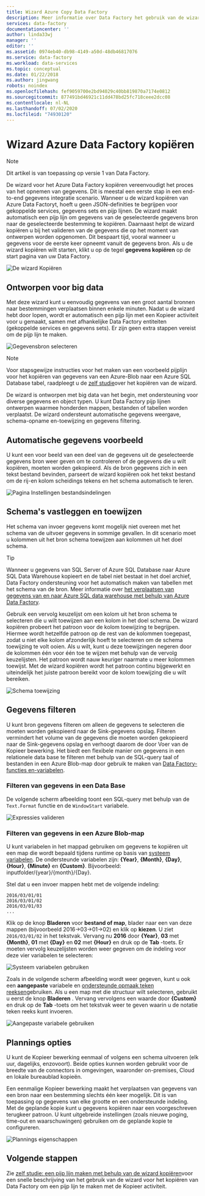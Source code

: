 ```yaml
---
title: Wizard Azure Copy Data Factory
description: Meer informatie over Data Factory het gebruik van de wizard Azure kopiëren om gegevens te kopiëren van ondersteunde gegevens bronnen naar Sinks.
services: data-factory
documentationcenter: ''
author: linda33wj
manager: ''
editor: ''
ms.assetid: 0974eb40-db98-4149-a50d-48db46817076
ms.service: data-factory
ms.workload: data-services
ms.topic: conceptual
ms.date: 01/22/2018
ms.author: jingwang
robots: noindex
ms.openlocfilehash: fef9059700e2bd94029c40bb819870a7174e0812
ms.sourcegitcommit: 877491bd46921c11dd478bd25fc718ceee2dcc08
ms.contentlocale: nl-NL
ms.lasthandoff: 07/02/2020
ms.locfileid: "74930120"
---
```

# <a name="azure-data-factory-copy-wizard"></a>Wizard Azure Data Factory kopiëren
> [!NOTE]
> Dit artikel is van toepassing op versie 1 van Data Factory. 

De wizard voor het Azure Data Factory kopiëren vereenvoudigt het proces van het opnemen van gegevens. Dit is meestal een eerste stap in een end-to-end gegevens integratie scenario. Wanneer u de wizard kopiëren van Azure Data Factoryt, hoeft u geen JSON-definities te begrijpen voor gekoppelde services, gegevens sets en pijp lijnen. De wizard maakt automatisch een pijp lijn om gegevens van de geselecteerde gegevens bron naar de geselecteerde bestemming te kopiëren. Daarnaast helpt de wizard kopiëren u bij het valideren van de gegevens die op het moment van ontwerpen worden opgenomen. Dit bespaart tijd, vooral wanneer u gegevens voor de eerste keer opneemt vanuit de gegevens bron. Als u de wizard kopiëren wilt starten, klikt u op de tegel **gegevens kopiëren** op de start pagina van uw Data Factory.

![De wizard Kopiëren](./media/data-factory-copy-wizard/copy-data-wizard.png)

## <a name="designed-for-big-data"></a>Ontworpen voor big data
Met deze wizard kunt u eenvoudig gegevens van een groot aantal bronnen naar bestemmingen verplaatsen binnen enkele minuten. Nadat u de wizard hebt door lopen, wordt er automatisch een pijp lijn met een Kopieer activiteit voor u gemaakt, samen met afhankelijke Data Factory entiteiten (gekoppelde services en gegevens sets). Er zijn geen extra stappen vereist om de pijp lijn te maken.   

![Gegevensbron selecteren](./media/data-factory-copy-wizard/select-data-source-page.png)

> [!NOTE]
> Voor stapsgewijze instructies voor het maken van een voorbeeld pijplijn voor het kopiëren van gegevens van een Azure-Blob naar een Azure SQL Database tabel, raadpleegt u de [zelf studie](data-factory-copy-data-wizard-tutorial.md)over het kopiëren van de wizard.
>
>

De wizard is ontworpen met big data van het begin, met ondersteuning voor diverse gegevens en object typen. U kunt Data Factory pijp lijnen ontwerpen waarmee honderden mappen, bestanden of tabellen worden verplaatst. De wizard ondersteunt automatische gegevens weergave, schema-opname en-toewijzing en gegevens filtering.

## <a name="automatic-data-preview"></a>Automatische gegevens voorbeeld
U kunt een voor beeld van een deel van de gegevens uit de geselecteerde gegevens bron weer geven om te controleren of de gegevens die u wilt kopiëren, moeten worden gekopieerd. Als de bron gegevens zich in een tekst bestand bevinden, parseert de wizard kopiëren ook het tekst bestand om de rij-en kolom scheidings tekens en het schema automatisch te leren.

![Pagina Instellingen bestandsindelingen](./media/data-factory-copy-wizard/file-format-settings.png)

## <a name="schema-capture-and-mapping"></a>Schema's vastleggen en toewijzen
Het schema van invoer gegevens komt mogelijk niet overeen met het schema van de uitvoer gegevens in sommige gevallen. In dit scenario moet u kolommen uit het bron schema toewijzen aan kolommen uit het doel schema.

> [!TIP]
> Wanneer u gegevens van SQL Server of Azure SQL Database naar Azure SQL Data Warehouse kopieert en de tabel niet bestaat in het doel archief, Data Factory ondersteuning voor het automatisch maken van tabellen met het schema van de bron. Meer informatie over [het verplaatsen van gegevens van en naar Azure SQL data warehouse met behulp van Azure Data Factory](./data-factory-azure-sql-data-warehouse-connector.md).
>

Gebruik een vervolg keuzelijst om een kolom uit het bron schema te selecteren die u wilt toewijzen aan een kolom in het doel schema. De wizard kopiëren probeert het patroon voor de kolom toewijzing te begrijpen. Hiermee wordt hetzelfde patroon op de rest van de kolommen toegepast, zodat u niet elke kolom afzonderlijk hoeft te selecteren om de schema toewijzing te volt ooien. Als u wilt, kunt u deze toewijzingen negeren door de kolommen één voor één toe te wijzen met behulp van de vervolg keuzelijsten. Het patroon wordt nauw keuriger naarmate u meer kolommen toewijst. Met de wizard kopiëren wordt het patroon continu bijgewerkt en uiteindelijk het juiste patroon bereikt voor de kolom toewijzing die u wilt bereiken.     

![Schema toewijzing](./media/data-factory-copy-wizard/schema-mapping.png)

## <a name="filtering-data"></a>Gegevens filteren
U kunt bron gegevens filteren om alleen de gegevens te selecteren die moeten worden gekopieerd naar de Sink-gegevens opslag. Filteren vermindert het volume van de gegevens die moeten worden gekopieerd naar de Sink-gegevens opslag en verhoogt daarom de door Voer van de Kopieer bewerking. Het biedt een flexibele manier om gegevens in een relationele data base te filteren met behulp van de SQL-query taal of bestanden in een Azure Blob-map door gebruik te maken van [Data Factory-functies en-variabelen](data-factory-functions-variables.md).   

### <a name="filtering-of-data-in-a-database"></a>Filteren van gegevens in een Data Base
De volgende scherm afbeelding toont een SQL-query met behulp van de `Text.Format` functie en de `WindowStart` variabele.

![Expressies valideren](./media/data-factory-copy-wizard/validate-expressions.png)

### <a name="filtering-of-data-in-an-azure-blob-folder"></a>Filteren van gegevens in een Azure Blob-map
U kunt variabelen in het mappad gebruiken om gegevens te kopiëren uit een map die wordt bepaald tijdens runtime op basis van [systeem variabelen](data-factory-functions-variables.md#data-factory-system-variables). De ondersteunde variabelen zijn: **{Year}**, **{Month}**, **{Day}**, **{Hour}**, **{Minute}** en **{Custom}**. Bijvoorbeeld: inputfolder/{year}/{month}/{Day}.

Stel dat u een invoer mappen hebt met de volgende indeling:

    2016/03/01/01
    2016/03/01/02
    2016/03/01/03
    ...

Klik op de knop **Bladeren** voor **bestand of map**, blader naar een van deze mappen (bijvoorbeeld 2016->03->01->02) en klik op **kiezen**. U ziet `2016/03/01/02` in het tekstvak. Vervang nu **2016** door **{Year}**, **03** met **{Month}**, **01** met **{Day}** en **02** met **{Hour}** en druk op de **Tab** -toets. Er moeten vervolg keuzelijsten worden weer gegeven om de indeling voor deze vier variabelen te selecteren:

![Systeem variabelen gebruiken](./media/data-factory-copy-wizard/blob-standard-variables-in-folder-path.png)   

Zoals in de volgende scherm afbeelding wordt weer gegeven, kunt u ook een **aangepaste** variabele en [ondersteunde opmaak teken reeksen](https://msdn.microsoft.com/library/8kb3ddd4.aspx)gebruiken. Als u een map met die structuur wilt selecteren, gebruikt u eerst de knop **Bladeren** . Vervang vervolgens een waarde door **{Custom}** en druk op de **Tab** -toets om het tekstvak weer te geven waarin u de notatie teken reeks kunt invoeren.     

![Aangepaste variabele gebruiken](./media/data-factory-copy-wizard/blob-custom-variables-in-folder-path.png)

## <a name="scheduling-options"></a>Plannings opties
U kunt de Kopieer bewerking eenmaal of volgens een schema uitvoeren (elk uur, dagelijks, enzovoort). Beide opties kunnen worden gebruikt voor de breedte van de connectors in omgevingen, waaronder on-premises, Cloud en lokale bureaublad kopieën.

Een eenmalige Kopieer bewerking maakt het verplaatsen van gegevens van een bron naar een bestemming slechts één keer mogelijk. Dit is van toepassing op gegevens van elke grootte en een ondersteunde indeling. Met de geplande kopie kunt u gegevens kopiëren naar een voorgeschreven terugkeer patroon. U kunt uitgebreide instellingen (zoals nieuwe poging, time-out en waarschuwingen) gebruiken om de geplande kopie te configureren.

![Plannings eigenschappen](./media/data-factory-copy-wizard/scheduling-properties.png)

## <a name="next-steps"></a>Volgende stappen
Zie [zelf studie: een pijp lijn maken met behulp van de wizard kopiëren](data-factory-copy-data-wizard-tutorial.md)voor een snelle beschrijving van het gebruik van de wizard voor het kopiëren van Data Factory om een pijp lijn te maken met de Kopieer activiteit.
